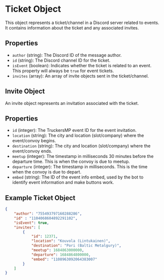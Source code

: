 Ticket Object
=============

This object represents a ticket/channel in a Discord server related to events. It contains information about the ticket and any associated invites.

Properties
----------

- `author` (string): The Discord ID of the message author.
- `id` (string): The Discord channel ID for the ticket.
- `isEvent` (boolean): Indicates whether the ticket is related to an event. This property will always be `true` for event tickets.
- `invites` (array): An array of invite objects sent in the ticket/channel.

Invite Object
-------------

An invite object represents an invitation associated with the ticket.

Properties
----------

- `id` (integer): The TruckersMP event ID for the event invitation.
- `location` (string): The city and location (slot/company) where the event/convoy begins.
- `destination` (string): The city and location (slot/company) where the event/convoy ends.
- `meetup` (integer): The timestamp in milliseconds 30 minutes before the departure time. This is when the convoy is due to meetup.
- `departure` (integer): The timestamp in milliseconds. This is the time when the convoy is due to depart.
- `embed` (string): The ID of the event info embed, used by the bot to identify event information and make buttons work.

Example Ticket Object
---------------------
```json
{
    "author": "755493797160288286",
    "id" : "1104068604892291102",
    "isEvent": true,
    "invites": [
        {
            "id": 12371,
            "location": "Kouvola (Lintukainen)",
            "destination": "Pori (Baltic Metalgury)",
            "meetup": 1684863000000,
            "departure": 1684864800000,
            "embed": "1108963092064383007"
        }
    ]
}
